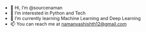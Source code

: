 - 👋 Hi, I’m @sourcenaman
- 👀 I’m interested in Python and Tech
- 🌱 I’m currently learning Machine Learning and Deep Learning
- 📫 You can reach me at namanvashishth12@gmail.com

